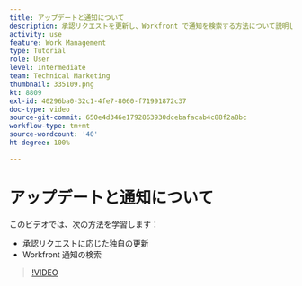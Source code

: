 ```yaml
---
title: アップデートと通知について
description: 承認リクエストを更新し、Workfront で通知を検索する方法について説明します。
activity: use
feature: Work Management
type: Tutorial
role: User
level: Intermediate
team: Technical Marketing
thumbnail: 335109.png
kt: 8809
exl-id: 40296ba0-32c1-4fe7-8060-f71991872c37
doc-type: video
source-git-commit: 650e4d346e1792863930dcebafacab4c88f2a8bc
workflow-type: tm+mt
source-wordcount: '40'
ht-degree: 100%

---
```


# アップデートと通知について

このビデオでは、次の方法を学習します：

* 承認リクエストに応じた独自の更新
* Workfront 通知の検索

>[!VIDEO](https://video.tv.adobe.com/v/335109/?quality=12&learn=on)

<!---
learn more URLS
Tag others on updates
Update work
--->
